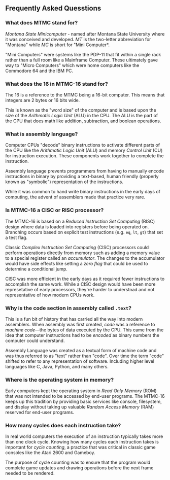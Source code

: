 
## Frequently Asked Quesstions

### What does MTMC stand for?

*Montana State Minicomputer* - named after Montana State University where it was
conceived and developed. *MT* is the two-letter abbreviation for "Montana" while *MC*
is short for "Mini Computer*. 

"Mini Computers" were systems like the PDP-11 that fit within a single rack rather than
a full room like a Mainframe Computer. These ultimately gave way to "Micro Computers"
which were home computers like the Commodore 64 and the IBM PC.

### What does the 16 in MTMC-16 stand for?

The 16 is a reference to the MTMC being a 16-bit computer. This means that
integers are 2 bytes or 16 bits wide. 

This is known as the "word size" of the computer and is based upon the size 
of the *Arithmatic Logic Unit* (ALU) in the CPU. The ALU is the part of the 
CPU that does math like addition, subtraction, and boolean operations. 

### What is assembly language?

Computer CPUs "decode" binary instructions to activate different parts of the CPU
like the *Arithmatic Logic Unit* (ALU) and memory *Control Unit* (CU) for instruction
execution. These components work together to complete the instruction.

Assembly language prevents programmers from having to manually encode instructions
in binary by providing a text-based, human friendly (properly known as "symbolic") 
representation of the instructions.

While it was common to hand write binary instructions in the early days of
computing, the advent of assemblers made that practice very rare.


### Is MTMC-16 a CISC or RISC processor?

The MTMC-16 is based on a *Reduced Instruction Set Computing* (RISC) design where 
data is loaded into registers before being operated on. Branching occurs based 
on explicit test instructions (e.g. `eq`, `lt`, `gt`) that set a test flag.

Classic *Complex Instruction Set Computing* (CISC) processors could perform 
operations directly from memory such as adding a memory value to a special 
register called an *accumulator*. The changes to the accumulator would have 
side effects like setting a *zero flag* that could be used to determine a 
conditional jump.

CISC was more efficient in the early days as it required fewer instructions to
accomplish the same work. While a CISC design would have been more represetative
of early processors, they're harder to understnad and not representative of 
how modern CPUs work. 

### Why is the code section in assembly called `.text`?

This is a fun bit of history that has carried all the way into modern assemblers. When
assembly was first created, *code* was a reference to *machine code*—the bytes of data
executed by the CPU. This came from the idea that computer instructions had to be 
*encoded* as binary numbers the computer could understand.

Assembly Language was created as a textual form of machine code and was thus referred
to as "text" rather than "code". Over time the term "code" shifted to refer to any
representation of software. Including higher level languages like C, Java, Python,
and many others.


### Where is the operating system in memory?

Early computers kept the operating system in *Read Only Memory* (ROM) that was
not intended to be accessed by end-user programs. The MTMC-16 keeps up this 
tradition by providing basic services like console, filesystem, and display without
taking up valuable *Random Access Memory* (RAM) reserved for end-user programs.

### How many cycles does each instruction take?

In real world computers the execution of an instruction typically takes more 
than one clock cycle. Knowing how many cycles each instruction takes is important
for *cycle counting*, a practice that was critical in classic game consoles like
the Atari 2600 and Gameboy.

The purpose of cycle counting was to ensure that the program would complete
game updates and drawing operations before the next frame needed to be rendered.
